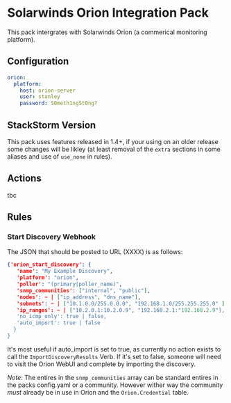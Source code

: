 # Solarwinds Orion Integration Pack

This pack intergrates with Solarwinds Orion (a commerical monitoring
platform).

## Configuration

```yaml
orion:
  platform:
    host: orion-server
    user: stanley
    password: S0meth1ngSt0ng?
```

## StackStorm Version

This pack uses features released in 1.4+, if your using on an older
release some changes will be likley (at least removal of the `extra`
sections in some aliases and use of `use_none` in rules).

## Actions

tbc

## Rules

### Start Discovery Webhook

The JSON that should be posted to URL (XXXX) is as follows:

```json
{'orion_start_discovery': {
   'name': "My Example Discovery",
   'platform': "orion",
   'poller': "(primary|poller_name)",
   'snmp_communities': ["internal", "public"],
   'nodes': ~ | ["ip_address", "dns_name"],
   'subnets': ~ | ["10.1.0.0/255.0.0.0", "192.168.1.0/255.255.255.0" ]
   'ip_ranges': ~ | ["10.2.0.1:10.2.0.9", "192.168.2.1:"192.168.2.9"],
   'no_icmp_only': true | false,
   'auto_import': true | false
  }
}
```

It's most useful if auto_import is set to true, as currently no action
exists to call the `ImportDiscoveryResults` Verb. If it's set to
false, someone will need to visit the Orion WebUI and complete by
importing the discovery.

*Note:* The entires in the `snmp_communities` array can be standard
entires in the packs config.yaml or a community. However wither way
the community *must* already be in use in Orion and the
`Orion.Credential` table.
